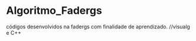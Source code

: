 # Algoritmo_Fadergs
códigos desenvolvidos na fadergs com finalidade de aprendizado.
//visualg e C++
